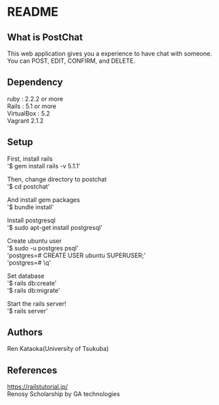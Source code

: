 # README  

## What is PostChat  
This web application gives you a experience to have chat with someone.  
You can POST, EDIT, CONFIRM, and DELETE.

## Dependency  
ruby : 2.2.2 or more  
Rails : 5.1 or more  
VirtualBox : 5.2  
Vagrant 2.1.2

## Setup  
First, install rails  
'$ gem install rails -v 5.1.1'  

Then, change directory to postchat  
'$ cd postchat'  

And install gem packages  
'$ bundle install'  

Install postgresql  
'$ sudo apt-get install postgresql'  

Create ubuntu user  
'$ sudo -u postgres psql'  
'postgres=# CREATE USER ubuntu SUPERUSER;'  
'postgres=# \q'

Set database  
'$ rails db:create'  
'$ rails db:migrate'  

Start the rails server!  
'$ rails server'

## Authors  
Ren Kataoka(University of Tsukuba)  

## References
https://railstutorial.jp/  
Renosy Scholarship by GA technologies
